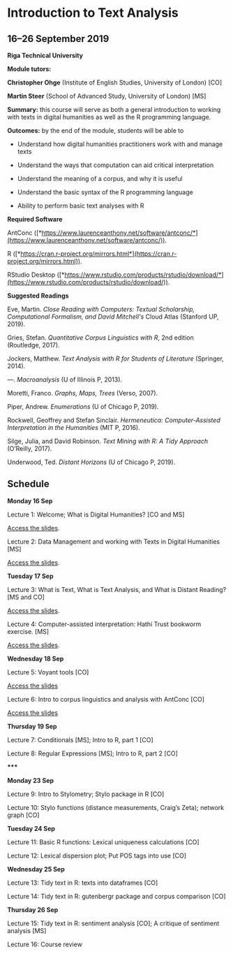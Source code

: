 # Introduction to Text Analysis

## 16–26 September 2019

**Riga Technical University**

**Module tutors:**

**Christopher Ohge** (Institute of English Studies, University of
London) \[CO\]

**Martin Steer** (School of Advanced Study, University of London) \[MS\]

**Summary:** this course will serve as both a general introduction to
working with texts in digital humanities as well as the R programming
language.

**Outcomes:** by the end of the module, students will be able to

-   Understand how digital humanities practitioners work with and manage texts

-   Understand the ways that computation can aid critical interpretation

-   Understand the meaning of a corpus, and why it is useful

-   Understand the basic syntax of the R programming language

-   Ability to perform basic text analyses with R

**Required Software**

AntConc
([*https://www.laurenceanthony.net/software/antconc/*](https://www.laurenceanthony.net/software/antconc/)).

R
([*https://cran.r-project.org/mirrors.html*](https://cran.r-project.org/mirrors.html)).

RStudio Desktop
([*https://www.rstudio.com/products/rstudio/download/*](https://www.rstudio.com/products/rstudio/download/)).

**Suggested Readings**

Eve, Martin. *Close Reading with Computers: Textual Scholarship,
Computational Formalism, and David Mitchell's* Cloud Atlas (Stanford UP,
2019).

Gries, Stefan. *Quantitative Corpus Linguistics with R*, 2nd edition
(Routledge, 2017).

Jockers, Matthew. *Text Analysis with R for Students of Literature*
(Springer, 2014).

––. *Macroanalysis* (U of Illinois P, 2013).

Moretti, Franco. *Graphs, Maps, Trees* (Verso, 2007).

Piper, Andrew. *Enumerations* (U of Chicago P, 2019).

Rockwell, Geoffrey and Stefan Sinclair. *Hermeneutica: Computer-Assisted
Interpretation in the Humanities* (MIT P, 2016).

Silge, Julia, and David Robinson. *Text Mining with R: A Tidy Approach*
(O’Reilly, 2017).

Underwood, Ted. *Distant Horizons* (U of Chicago P, 2019).

## Schedule

**Monday 16 Sep**

Lecture 1: Welcome; What is Digital Humanities? \[CO and MS\]

[Access the slides](L1_Intro-to-DH.pdf).

Lecture 2: Data Management and working with Texts in Digital Humanities
\[MS\]

[Access the slides](L2_Data-mGMT-and-working-with-texts.pdf).

**Tuesday 17 Sep**

Lecture 3: What is Text, What is Text Analysis, and What is Distant
Reading? \[MS and CO\]

[Access the slides](L3_what-is-text-analysis.pdf).

Lecture 4: Computer-assisted interpretation: Hathi Trust bookworm
exercise. \[MS\]

[Access the slides](L4_web-based-tools.pdf).

**Wednesday 18 Sep**

Lecture 5: Voyant tools \[CO\]

[Access the slides](L5_Voyant-tools.pdf)

Lecture 6: Intro to corpus linguistics and analysis with AntConc \[CO\]

[Access the slides](L6_AntConc.pdf)

**Thursday 19 Sep**

Lecture 7: Conditionals \[MS\]; Intro to R, part 1 \[CO\]

Lecture 8: Regular Expressions \[MS\]; Intro to R, part 2 \[CO\]

**\*\*\***

**Monday 23 Sep**

Lecture 9: Intro to Stylometry; Stylo package in R \[CO\]

Lecture 10: Stylo functions (distance measurements, Craig’s Zeta);
network graph \[CO\]

**Tuesday 24 Sep**

Lecture 11: Basic R functions: Lexical uniqueness calculations \[CO\]

Lecture 12: Lexical dispersion plot; Put POS tags into use \[CO\]

**Wednesday 25 Sep**

Lecture 13: Tidy text in R: texts into dataframes \[CO\]

Lecture 14: Tidy text in R: gutenbergr package and corpus comparison
\[CO\]

**Thursday 26 Sep**

Lecture 15: Tidy text in R: sentiment analysis \[CO\]; A critique of
sentiment analysis \[MS\]

Lecture 16: Course review
